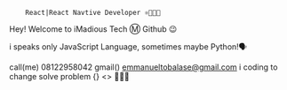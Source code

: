 
        React|React Navtive Developer ⚛️👨🏽‍💻

Hey! Welcome to iMadious Tech Ⓜ️ Github 😉

i speaks only JavaScript Language, sometimes maybe Python!🗣️

call(me) 08122958042 
gmail() emmanueltobalase@gmail.com
i coding to change solve problem {} <> 👨🏽‍💻
<!---Manuel-Lab-Code is a ✨ special ✨ repository because its `README.md` (this file) appears on your GitHub profile.
You can click the Preview link to take a look at your changes.
--->
